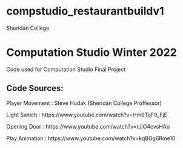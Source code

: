 # compstudio_restaurantbuildv1
<p> Sheridan College </p>

<h1>Computation Studio Winter 2022</h1>

<p>Code used for Computation Studio Final Project </p>

<h2>Code Sources:</h2>
<p>Player Movement : Steve Hudak (Sheridan College Proffessor) </p>
<p>Light Swtich : https://www.youtube.com/watch?v=Hm9TqF9_FjE </p>
<p>Opening Door : https://www.youtube.com/watch?v=tJiO4cvsHAo </p>
<p>Play Animation : https://www.youtube.com/watch?v=kqBGg6Rme10</p>
